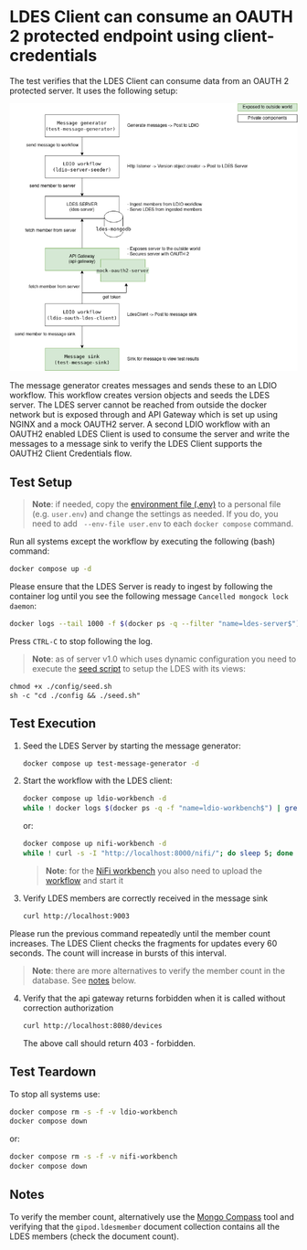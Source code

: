 # LDES Client can consume an OAUTH 2 protected endpoint using client-credentials
The test verifies that the LDES Client can consume data from an OAUTH 2 protected server.
It uses the following setup:

![img](artwork/test-32.drawio.png)

The message generator creates messages and sends these to an LDIO workflow.
This workflow creates version objects and seeds the LDES server.
The LDES server cannot be reached from outside the docker network but is exposed through and API Gateway
which is set up using NGINX and a mock OAUTH2 server.
A second LDIO workflow with an OAUTH2 enabled LDES Client is used to consume the server and write the messages
to a message sink to verify the LDES Client supports the OAUTH2 Client Credentials flow.

## Test Setup
> **Note**: if needed, copy the [environment file (.env)](./.env) to a personal file (e.g. `user.env`) and change the settings as needed. If you do, you need to add ` --env-file user.env` to each `docker compose` command.

Run all systems except the workflow by executing the following (bash) command:
```bash
docker compose up -d
```
Please ensure that the LDES Server is ready to ingest by following the container log until you see the following message `Cancelled mongock lock daemon`:
```bash
docker logs --tail 1000 -f $(docker ps -q --filter "name=ldes-server$")
```
Press `CTRL-C` to stop following the log.

> **Note**: as of server v1.0 which uses dynamic configuration you need to execute the [seed script](./config/seed.sh) to setup the LDES with its views:
```
chmod +x ./config/seed.sh
sh -c "cd ./config && ./seed.sh"
```

## Test Execution

1. Seed the LDES Server by starting the message generator:
   ```bash
   docker compose up test-message-generator -d
   ```

2. Start the workflow with the LDES client:
   ```bash
   docker compose up ldio-workbench -d
   while ! docker logs $(docker ps -q -f "name=ldio-workbench$") | grep 'Started Application in' ; do sleep 1; done
   ```
   or:
   ```bash
   docker compose up nifi-workbench -d
   while ! curl -s -I "http://localhost:8000/nifi/"; do sleep 5; done
   ```
   > **Note**: for the [NiFi workbench](http://localhost:8000/nifi/) you also need to upload the [workflow](./nifi-workflow.json) and start it

3. Verify LDES members are correctly received in the message sink
   ```bash
   curl http://localhost:9003
   ```
Please run the previous command repeatedly until the member count increases. The LDES Client checks the fragments 
for updates every 60 seconds. The count will increase in bursts of this interval.

   > **Note**: there are more alternatives to verify the member count in the database. See [notes](#notes) below.

4. Verify that the api gateway returns forbidden when it is called without correction authorization
    ```bash
    curl http://localhost:8080/devices
    ```
   The above call should return 403 - forbidden.

## Test Teardown
To stop all systems use:
```bash
docker compose rm -s -f -v ldio-workbench
docker compose down
```
or:
```bash
docker compose rm -s -f -v nifi-workbench
docker compose down
```

## Notes
To verify the member count, alternatively use the [Mongo Compass](https://www.mongodb.com/products/compass) tool and verifying that the `gipod.ldesmember` document collection contains all the LDES members (check the document count).
